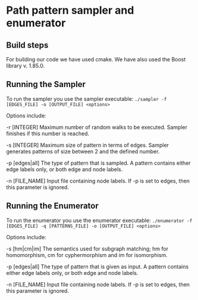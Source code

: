Path pattern sampler and enumerator
=========

## Build steps

For building our code we have used cmake. We have also used the Boost library v. 1.85.0. 

## Running the Sampler

To run the sampler you use the sampler executable:
  `./sampler -f [EDGES_FILE] -o [OUTPUT_FILE] <options>`
  
Options include:

-r [INTEGER]	Maximum number of random walks to be executed. Sampler finishes if this number is reached.

-s [INTEGER] 	Maximum size of pattern in terms of edges. Sampler generates patterns of size between 2 and the defined number.

-p [edges|all]	The type of pattern that is sampled. A pattern contains either edge labels only, or both edge and node labels.

-n [FILE_NAME]	Input file containing node labels. If -p is set to edges, then this parameter is ignored.

## Running the Enumerator

To run the enumerator you use the enumerator executable:
  `./enumerator -f [EDGES_FILE] -q [PATTERNS_FILE] -o [OUTPUT_FILE] <options>`
  
Options include:

-s [hm|cm|im]    The semantics used for subgraph matching; hm for homomorphism, cm for cyphermorphism and im for isomorphism.

-p [edges|all]   The type of pattern that is given as input. A pattern contains either edge labels only, or both edge and node labels.

-n [FILE_NAME]   Input file containing node labels. If -p is set to edges, then this parameter is ignored.